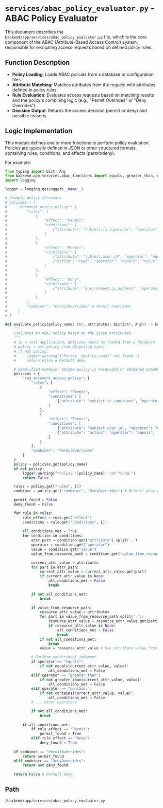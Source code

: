 # `services/abac_policy_evaluator.py` - ABAC Policy Evaluator

This document describes the `backend/app/services/abac_policy_evaluator.py` file, which is the core component of the ABAC (Attribute-Based Access Control) system, responsible for evaluating access requests based on defined policy rules.

## Function Description
*   **Policy Loading**: Loads ABAC policies from a database or configuration files.
*   **Attribute Matching**: Matches attributes from the request with attributes defined in policy rules.
*   **Rule Evaluation**: Evaluates access requests based on matching results and the policy's combining logic (e.g., "Permit Overrides" or "Deny Overrides").
*   **Decision Output**: Returns the access decision (permit or deny) and possible reasons.

## Logic Implementation
This module defines one or more functions to perform policy evaluation. Policies are typically defined in JSON or other structured formats, containing rules, conditions, and effects (permit/deny).

For example:
```python
from typing import Dict, Any
from backend.app.services.abac_functions import equals, greater_than, contains # Import helper functions
import logging

logger = logging.getLogger(__name__)

# Example policy structure
# policies = {
#     "document_access_policy": {
#         "rules": [
#             {
#                 "effect": "Permit",
#                 "conditions": [
#                     {"attribute": "subject.is_superuser", "operator": "equals", "value": True}
#                 ]
#             },
#             {
#                 "effect": "Permit",
#                 "conditions": [
#                     {"attribute": "subject.user_id", "operator": "equals", "value_from_resource": "resource.owner_id"},
#                     {"action": "read", "operator": "equals", "value": "read"}
#                 ]
#             },
#             {
#                 "effect": "Deny",
#                 "conditions": [
#                     {"attribute": "environment.ip_address", "operator": "not_in_range", "value": ["192.168.1.0/24"]}
#                 ]
#             }
#         ],
#         "combiner": "PermitOverrides" # Permit overrides
#     }
# }

def evaluate_policy(policy_name: str, attributes: Dict[str, Any]) -> bool:
    """
    Evaluates an ABAC policy based on the given attributes.
    """
    # In a real application, policies would be loaded from a database
    # policy = get_policy_from_db(policy_name)
    # if not policy:
    #     logger.warning(f"Policy '{policy_name}' not found.")
    #     return False # Default deny

    # Simplified example: assume policy is hardcoded or obtained somehow
    policies = {
        "rag_document_access_policy": {
            "rules": [
                {
                    "effect": "Permit",
                    "conditions": [
                        {"attribute": "subject.is_superuser", "operator": "equals", "value": True}
                    ]
                },
                {
                    "effect": "Permit",
                    "conditions": [
                        {"attribute": "subject.user_id", "operator": "equals", "value_from_resource": "resource.user_id"},
                        {"attribute": "action", "operator": "equals", "value": "read_rag_document"}
                    ]
                }
            ],
            "combiner": "PermitOverrides"
        }
    }
    policy = policies.get(policy_name)
    if not policy:
        logger.warning(f"Policy '{policy_name}' not found.")
        return False

    rules = policy.get("rules", [])
    combiner = policy.get("combiner", "DenyOverrides") # Default deny overrides

    permit_found = False
    deny_found = False

    for rule in rules:
        rule_effect = rule.get("effect")
        conditions = rule.get("conditions", [])
        
        all_conditions_met = True
        for condition in conditions:
            attr_path = condition.get("attribute").split('.')
            operator = condition.get("operator")
            value = condition.get("value")
            value_from_resource_path = condition.get("value_from_resource")

            current_attr_value = attributes
            for part in attr_path:
                current_attr_value = current_attr_value.get(part)
                if current_attr_value is None:
                    all_conditions_met = False
                    break
            
            if not all_conditions_met:
                break

            if value_from_resource_path:
                resource_attr_value = attributes
                for part in value_from_resource_path.split('.'):
                    resource_attr_value = resource_attr_value.get(part)
                    if resource_attr_value is None:
                        all_conditions_met = False
                        break
                if not all_conditions_met:
                    break
                value = resource_attr_value # Use attribute value from resource for comparison

            # Perform conditional judgment
            if operator == "equals":
                if not equals(current_attr_value, value):
                    all_conditions_met = False
            elif operator == "greater_than":
                if not greater_than(current_attr_value, value):
                    all_conditions_met = False
            elif operator == "contains":
                if not contains(current_attr_value, value):
                    all_conditions_met = False
            # ... Other operators

            if not all_conditions_met:
                break
        
        if all_conditions_met:
            if rule_effect == "Permit":
                permit_found = True
            elif rule_effect == "Deny":
                deny_found = True
    
    if combiner == "PermitOverrides":
        return permit_found
    elif combiner == "DenyOverrides":
        return not deny_found
    
    return False # Default deny

```

## Path
`/backend/app/services/abac_policy_evaluator.py`